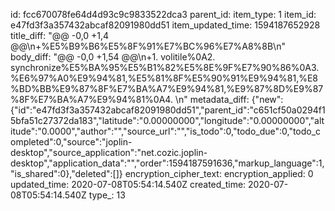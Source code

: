 id: fcc670078fe64d4d93c9c9833522dca3
parent_id: 
item_type: 1
item_id: e47fd3f3a357432abcaf82091980dd51
item_updated_time: 1594187652928
title_diff: "@@ -0,0 +1,4 @@\n+%E5%B9%B6%E5%8F%91%E7%BC%96%E7%A8%8B\n"
body_diff: "@@ -0,0 +1,54 @@\n+1. volitile%0A2. synchronize%E5%BA%95%E5%B1%82%E5%8E%9F%E7%90%86%0A3. %E6%97%A0%E9%94%81,%E5%81%8F%E5%90%91%E9%94%81,%E8%BD%BB%E9%87%8F%E7%BA%A7%E9%94%81,%E9%87%8D%E9%87%8F%E7%BA%A7%E9%94%81%0A4. \n"
metadata_diff: {"new":{"id":"e47fd3f3a357432abcaf82091980dd51","parent_id":"c651cf50a0294f15bfa51c27372da183","latitude":"0.00000000","longitude":"0.00000000","altitude":"0.0000","author":"","source_url":"","is_todo":0,"todo_due":0,"todo_completed":0,"source":"joplin-desktop","source_application":"net.cozic.joplin-desktop","application_data":"","order":1594187591636,"markup_language":1,"is_shared":0},"deleted":[]}
encryption_cipher_text: 
encryption_applied: 0
updated_time: 2020-07-08T05:54:14.540Z
created_time: 2020-07-08T05:54:14.540Z
type_: 13
